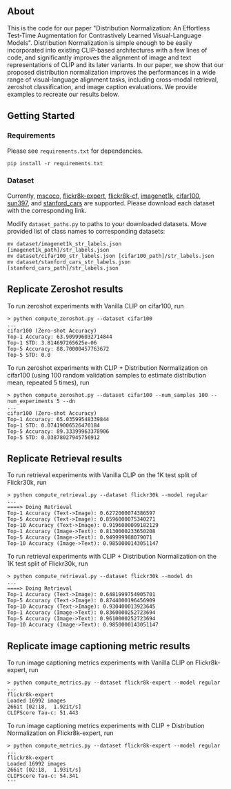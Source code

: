 ## About
This is the code for our paper "Distribution Normalization: An Effortless Test-Time Augmentation for Contrastively Learned Visual-Language Models". Distribution Normalization is simple enough to be easily incorporated into existing CLIP-based architectures with a few lines of code, and significantly improves the alignment of image and text representations of CLIP and its later variants. In our paper, we show that our proposed distribution normalization improves the performances in a wide range of visual-language alignment tasks, including cross-modal retrieval, zeroshot classification, and image caption evaluations. We provide examples to recreate our results below.

## Getting Started
### Requirements
Please see <code>requirements.txt</code> for dependencies.

```
pip install -r requirements.txt
```

### Dataset
Currently, [mscoco](https://cocodataset.org/#download), [flickr8k-expert](https://www.kaggle.com/datasets/sayanf/flickr8k), [flickr8k-cf](https://www.kaggle.com/datasets/sayanf/flickr8k), [imagenet1k](https://www.image-net.org/download.php), [cifar100](https://www.cs.toronto.edu/~kriz/cifar.html), [sun397](https://vision.princeton.edu/projects/2010/SUN/), and [stanford_cars](https://ai.stanford.edu/~jkrause/cars/car_dataset.html) are supported. Please download each dataset with the corresponding link.

Modify <code>dataset_paths.py</code> to paths to your downloaded datasets. Move provided list of class names to corresponding datasets:

```
mv dataset/imagenet1k_str_labels.json [imagenet1k_path]/str_labels.json
mv dataset/cifar100_str_labels.json [cifar100_path]/str_labels.json
mv dataset/stanford_cars_str_labels.json [stanford_cars_path]/str_labels.json
```

## Replicate Zeroshot results
To run zeroshot experiments with Vanilla CLIP on cifar100, run
```
> python compute_zeroshot.py --dataset cifar100
...
cifar100 (Zero-shot Accuracy)
Top-1 Accuracy: 63.909996032714844
Top-1 STD: 3.814697265625e-06
Top-5 Accuracy: 88.70000457763672
Top-5 STD: 0.0
```

To run zeroshot experiments with CLIP + Distribution Normalization on cifar100 (using 100 random validation samples to estimate distribution mean, repeated 5 times), run
```
> python compute_zeroshot.py --dataset cifar100 --num_samples 100 --num_experiments 5 --dn
...
cifar100 (Zero-shot Accuracy)
Top-1 Accuracy: 65.03599548339844
Top-1 STD: 0.07419006526470184
Top-5 Accuracy: 89.33399963378906
Top-5 STD: 0.03878027945756912
```


## Replicate Retrieval results
To run retrieval experiments with Vanilla CLIP on the 1K test split of Flickr30k, run
```
> python compute_retrieval.py --dataset flickr30k --model regular
...
====> Doing Retrieval
Top-1 Accuracy (Text->Image): 0.6272000074386597
Top-5 Accuracy (Text->Image): 0.8596000075340271
Top-10 Accuracy (Text->Image): 0.9196000099182129
Top-1 Accuracy (Image->Text): 0.8130000233650208
Top-5 Accuracy (Image->Text): 0.949999988079071
Top-10 Accuracy (Image->Text): 0.9850000143051147
```

To run retrieval experiments with CLIP + Distribution Normalization on the 1K test split of Flickr30k, run
```
> python compute_retrieval.py --dataset flickr30k --model dn
...
====> Doing Retrieval
Top-1 Accuracy (Text->Image): 0.6481999754905701
Top-5 Accuracy (Text->Image): 0.8744000196456909
Top-10 Accuracy (Text->Image): 0.930400013923645
Top-1 Accuracy (Image->Text): 0.8360000252723694
Top-5 Accuracy (Image->Text): 0.9610000252723694
Top-10 Accuracy (Image->Text): 0.9850000143051147
```

## Replicate image captioning metric results
To run image captioning metrics experiments with Vanilla CLIP on Flickr8k-expert, run
```
> python compute_metrics.py --dataset flickr8k-expert --model regular
...
flickr8k-expert
Loaded 16992 images
266it [02:18,  1.92it/s]
CLIPScore Tau-c: 51.443
```
To run image captioning metrics experiments with CLIP + Distribution Normalization on Flickr8k-expert, run
```
> python compute_metrics.py --dataset flickr8k-expert --model regular
...
flickr8k-expert
Loaded 16992 images
266it [02:18,  1.93it/s]
CLIPScore Tau-c: 54.341
'''



